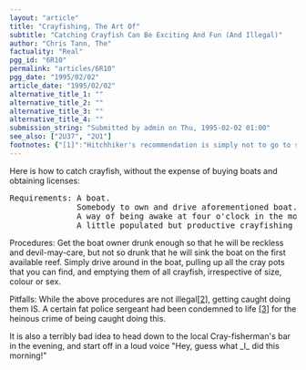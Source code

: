 ```yaml
---
layout: "article"
title: "Crayfishing, The Art Of"
subtitle: "Catching Crayfish Can Be Exciting And Fun (And Illegal)"
author: "Chris Tann, The"
factuality: "Real"
pgg_id: "6R10"
permalink: "articles/6R10"
pgg_date: "1995/02/02"
article_date: "1995/02/02"
alternative_title_1: ""
alternative_title_2: ""
alternative_title_3: ""
alternative_title_4: ""
submission_string: "Submitted by admin on Thu, 1995-02-02 01:00"
see_also: ["2U37", "2U1"]
footnotes: {"[1]":"Hitchhiker's recommendation is simply not to go to sleep.","[2]":"Well, maybe a bit. OK, quite a lot really.","[3]":"As a fat police sergeant."}
---
```

<div>
<p>Here is how to catch crayfish, without the expense of buying boats and obtaining licenses:</p>
<pre>
Requirements: A boat.
              Somebody to own and drive aforementioned boat.
              A way of being awake at four o'clock in the morning <a href="#footnotes.1" class="footnote-link">[1]</a>.
              A little populated but productive crayfishing area.
</pre>
<p>Procedures: Get the boat owner drunk enough so that he will be reckless and devil-may-care, but not so drunk that he will sink the boat on the first available reef. Simply drive around in the boat, pulling up all the cray pots that you can find, and emptying them of all crayfish, irrespective of size, colour or sex.</p>
<p>Pitfalls: While the above procedures are not illegal<a href="#footnotes.2" class="footnote-link">[2]</a>, getting caught doing them IS. A certain fat police sergeant had been condemned to life <a href="#footnotes.3" class="footnote-link">[3]</a> for the heinous crime of being caught doing this.</p>
<p>It is also a terribly bad idea to head down to the local Cray-fisherman's bar in the evening, and start off in a loud voice "Hey, guess what _I_ did this morning!"</p>
</div>
